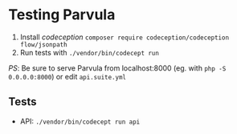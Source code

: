 # Testing Parvula

 1. Install *codeception* `composer require codeception/codeception flow/jsonpath`
 2. Run tests with `./vendor/bin/codecept run`

*PS*: Be sure to serve Parvula from localhost:8000 (eg. with `php -S 0.0.0.0:8000`) or edit `api.suite.yml`


## Tests

 - API: `./vendor/bin/codecept run api`

